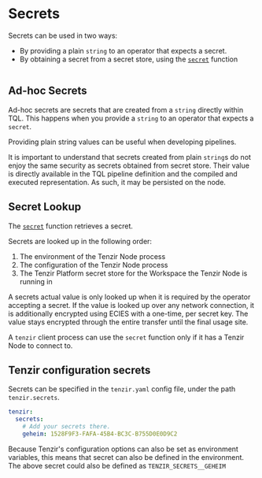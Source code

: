 # Secrets

Secrets can be used in two ways:

* By providing a plain `string` to an operator that expects a secret.
* By obtaining a secret from a secret store, using the [`secret`](../tql2/functions/secret.md) function

 <!-- TODO: make decision about how to document arguments. If we dont document which can be secrets, we may want to express this here. -->

```tql

```


## Ad-hoc Secrets

Ad-hoc secrets are secrets that are created from a `string` directly within TQL.
This happens when you provide a `string` to an operator that expects a `secret`.

Providing plain string values can be useful when developing pipelines.
<!-- TODO: Do we want to make some arguments, such as `url`s secrets? If so, we may want to mention this here. -->

It is important to understand that secrets created from plain `string`s do not
enjoy the same security as secrets obtained from secret store. Their value is
directly available in the TQL pipeline definition and the compiled and executed
representation. As such, it may be persisted on the node.

## Secret Lookup

The [`secret`](../tql2/functions/secret.md) function retrieves a secret.

Secrets are looked up in the following order:

1. The environment of the Tenzir Node process
2. The configuration of the Tenzir Node process
3. The Tenzir Platform secret store for the Workspace the Tenzir Node is running in

A secrets actual value is only looked up when it is required by the operator
accepting a secret. If the value is looked up over any network connection, it is
additionally encrypted using ECIES with a one-time, per secret key.
The value stays encrypted through the entire transfer until the final usage site.

A `tenzir` client process can use the `secret` function only if it has a Tenzir
Node to connect to.

## Tenzir configuration secrets

Secrets can be specified in the `tenzir.yaml` config file, under the path
`tenzir.secrets`.

```yaml
tenzir:
  secrets:
    # Add your secrets there.
    geheim: 1528F9F3-FAFA-45B4-BC3C-B755D0E0D9C2
```

Because Tenzir's configuration options can also be set as environment variables,
this means that secret can also be defined in the environment. The above secret
could also be defined as `TENZIR_SECRETS__GEHEIM`
